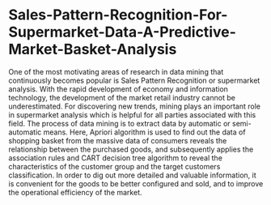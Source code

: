 # Sales-Pattern-Recognition-For-Supermarket-Data-A-Predictive-Market-Basket-Analysis
One of the most motivating areas of research in data mining that continuously becomes  popular is Sales Pattern Recognition or supermarket analysis. With the rapid development of  economy and information technology, the development of the market retail industry cannot  be underestimated. For discovering new trends, mining plays an important role in supermarket analysis which is helpful for all parties associated with this field. The process of data  mining is to extract data by automatic or semi-automatic means. Here, Apriori algorithm is  used to find out the data of shopping basket from the massive data of consumers reveals the  relationship between the purchased goods, and subsequently applies the association rules  and CART decision tree algorithm to reveal the characteristics of the customer group and  the target customers classification. In order to dig out more detailed and valuable information, it is convenient for the goods to be better configured and sold, and to improve the operational efficiency of the market. 
